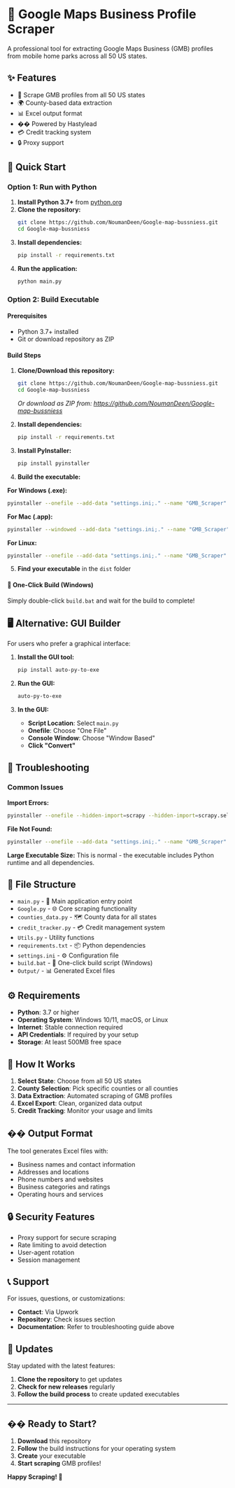 # 🎯 Google Maps Business Profile Scraper

A professional tool for extracting Google Maps Business (GMB) profiles from mobile home parks across all 50 US states.

## ✨ Features

- 🎯 Scrape GMB profiles from all 50 US states
- 🌍 County-based data extraction
- 📊 Excel output format
- �� Powered by Hastylead
- 💳 Credit tracking system
- 🔒 Proxy support

## 🚀 Quick Start

### Option 1: Run with Python
1. **Install Python 3.7+** from [python.org](https://python.org)
2. **Clone the repository:**
   ```bash
   git clone https://github.com/NoumanDeen/Google-map-bussniess.git
   cd Google-map-bussniess
   ```
3. **Install dependencies:**
   ```bash
   pip install -r requirements.txt
   ```
4. **Run the application:**
   ```bash
   python main.py
   ```

### Option 2: Build Executable

#### Prerequisites
- Python 3.7+ installed
- Git or download repository as ZIP

#### Build Steps
1. **Clone/Download this repository:**
   ```bash
   git clone https://github.com/NoumanDeen/Google-map-bussniess.git
   cd Google-map-bussniess
   ```
   *Or download as ZIP from: https://github.com/NoumanDeen/Google-map-bussniess*

2. **Install dependencies:**
   ```bash
   pip install -r requirements.txt
   ```

3. **Install PyInstaller:**
   ```bash
   pip install pyinstaller
   ```


4. **Build the executable:**

  **For Windows (.exe):**
```bash
pyinstaller --onefile --add-data "settings.ini;." --name "GMB_Scraper" main.py
```

**For Mac (.app):**
```bash
pyinstaller --windowed --add-data "settings.ini;." --name "GMB_Scraper" main.py
```

**For Linux:**
```bash
pyinstaller --onefile --add-data "settings.ini;." --name "GMB_Scraper" main.py
```


5. **Find your executable** in the `dist` folder

#### 🎯 **One-Click Build (Windows)**
Simply double-click `build.bat` and wait for the build to complete!

## 🖥️ Alternative: GUI Builder

For users who prefer a graphical interface:

1. **Install the GUI tool:**
   ```bash
   pip install auto-py-to-exe
   ```

2. **Run the GUI:**
   ```bash
   auto-py-to-exe
   ```

3. **In the GUI:**
   - **Script Location**: Select `main.py`
   - **Onefile**: Choose "One File"
   - **Console Window**: Choose "Window Based"
   - **Click "Convert"**

## 🔧 Troubleshooting

### Common Issues

**Import Errors:**
```bash
pyinstaller --onefile --hidden-import=scrapy --hidden-import=scrapy.selector --hidden-import=pandas --hidden-import=requests --name "GMB_Scraper" main.py
```

**File Not Found:**
```bash
pyinstaller --onefile --add-data "settings.ini;." --name "GMB_Scraper" main.py
```

**Large Executable Size:**
This is normal - the executable includes Python runtime and all dependencies.

## 📁 File Structure

- `main.py` - 🚀 Main application entry point
- `Google.py` - 🌐 Core scraping functionality
- `counties_data.py` - 🗺️ County data for all states
- `credit_tracker.py` - 💳 Credit management system
- `Utils.py` - Utility functions
- `requirements.txt` - 📦 Python dependencies
- `settings.ini` - ⚙️ Configuration file
- `build.bat` - 🎯 One-click build script (Windows)
- `Output/` - 📊 Generated Excel files


## ⚙️ Requirements

- **Python**: 3.7 or higher
- **Operating System**: Windows 10/11, macOS, or Linux
- **Internet**: Stable connection required
- **API Credentials**: If required by your setup
- **Storage**: At least 500MB free space

## 🎯 How It Works

1. **Select State**: Choose from all 50 US states
2. **County Selection**: Pick specific counties or all counties
3. **Data Extraction**: Automated scraping of GMB profiles
4. **Excel Export**: Clean, organized data output
5. **Credit Tracking**: Monitor your usage and limits

## �� Output Format

The tool generates Excel files with:
- Business names and contact information
- Addresses and locations
- Phone numbers and websites
- Business categories and ratings
- Operating hours and services

## 🔒 Security Features

- Proxy support for secure scraping
- Rate limiting to avoid detection
- User-agent rotation
- Session management

## 📞 Support

For issues, questions, or customizations:
- **Contact**: Via Upwork
- **Repository**: Check issues section
- **Documentation**: Refer to troubleshooting guide above

## 🔄 Updates

Stay updated with the latest features:
1. **Clone the repository** to get updates
2. **Check for new releases** regularly
3. **Follow the build process** to create updated executables

---

## �� Ready to Start?

1. **Download** this repository
2. **Follow** the build instructions for your operating system
3. **Create** your executable
4. **Start scraping** GMB profiles!

**Happy Scraping! 🎯**
